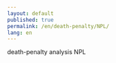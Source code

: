 ```yaml
---
layout: default
published: true
permalink: /en/death-penalty/NPL/
lang: en
---
```


death-penalty analysis NPL
